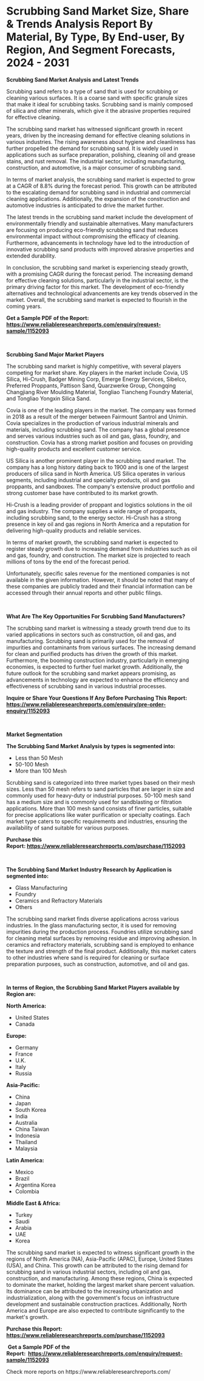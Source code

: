 <p><h1>Scrubbing Sand Market Size, Share & Trends Analysis Report By Material, By Type, By End-user, By Region, And Segment Forecasts, 2024 - 2031</h1></p><p><strong>Scrubbing Sand Market Analysis and Latest Trends</strong></p>
<p><p>Scrubbing sand refers to a type of sand that is used for scrubbing or cleaning various surfaces. It is a coarse sand with specific granule sizes that make it ideal for scrubbing tasks. Scrubbing sand is mainly composed of silica and other minerals, which give it the abrasive properties required for effective cleaning.</p><p>The scrubbing sand market has witnessed significant growth in recent years, driven by the increasing demand for effective cleaning solutions in various industries. The rising awareness about hygiene and cleanliness has further propelled the demand for scrubbing sand. It is widely used in applications such as surface preparation, polishing, cleaning oil and grease stains, and rust removal. The industrial sector, including manufacturing, construction, and automotive, is a major consumer of scrubbing sand.</p><p>In terms of market analysis, the scrubbing sand market is expected to grow at a CAGR of 8.8% during the forecast period. This growth can be attributed to the escalating demand for scrubbing sand in industrial and commercial cleaning applications. Additionally, the expansion of the construction and automotive industries is anticipated to drive the market further.</p><p>The latest trends in the scrubbing sand market include the development of environmentally friendly and sustainable alternatives. Many manufacturers are focusing on producing eco-friendly scrubbing sand that reduces environmental impact without compromising the efficacy of cleaning. Furthermore, advancements in technology have led to the introduction of innovative scrubbing sand products with improved abrasive properties and extended durability.</p><p>In conclusion, the scrubbing sand market is experiencing steady growth, with a promising CAGR during the forecast period. The increasing demand for effective cleaning solutions, particularly in the industrial sector, is the primary driving factor for this market. The development of eco-friendly alternatives and technological advancements are key trends observed in the market. Overall, the scrubbing sand market is expected to flourish in the coming years.</p></p>
<p><strong>Get a Sample PDF of the Report:&nbsp; <a href="https://www.reliableresearchreports.com/enquiry/request-sample/1152093">https://www.reliableresearchreports.com/enquiry/request-sample/1152093</a></strong></p>
<p>&nbsp;</p>
<p><strong>Scrubbing Sand Major Market Players</strong></p>
<p><p>The scrubbing sand market is highly competitive, with several players competing for market share. Key players in the market include Covia, US Silica, Hi-Crush, Badger Mining Corp, Emerge Energy Services, Sibelco, Preferred Proppants, Pattison Sand, Quarzwerke Group, Chongqing Changjiang River Moulding Material, Tongliao Tiancheng Foundry Material, and Tongliao Yongxin Silica Sand.</p><p>Covia is one of the leading players in the market. The company was formed in 2018 as a result of the merger between Fairmount Santrol and Unimin. Covia specializes in the production of various industrial minerals and materials, including scrubbing sand. The company has a global presence and serves various industries such as oil and gas, glass, foundry, and construction. Covia has a strong market position and focuses on providing high-quality products and excellent customer service.</p><p>US Silica is another prominent player in the scrubbing sand market. The company has a long history dating back to 1900 and is one of the largest producers of silica sand in North America. US Silica operates in various segments, including industrial and specialty products, oil and gas proppants, and sandboxes. The company's extensive product portfolio and strong customer base have contributed to its market growth.</p><p>Hi-Crush is a leading provider of proppant and logistics solutions in the oil and gas industry. The company supplies a wide range of proppants, including scrubbing sand, to the energy sector. Hi-Crush has a strong presence in key oil and gas regions in North America and a reputation for delivering high-quality products and reliable services.</p><p>In terms of market growth, the scrubbing sand market is expected to register steady growth due to increasing demand from industries such as oil and gas, foundry, and construction. The market size is projected to reach millions of tons by the end of the forecast period.</p><p>Unfortunately, specific sales revenue for the mentioned companies is not available in the given information. However, it should be noted that many of these companies are publicly traded and their financial information can be accessed through their annual reports and other public filings.</p></p>
<p>&nbsp;</p>
<p><strong>What Are The Key Opportunities For Scrubbing Sand Manufacturers?</strong></p>
<p><p>The scrubbing sand market is witnessing a steady growth trend due to its varied applications in sectors such as construction, oil and gas, and manufacturing. Scrubbing sand is primarily used for the removal of impurities and contaminants from various surfaces. The increasing demand for clean and purified products has driven the growth of this market. Furthermore, the booming construction industry, particularly in emerging economies, is expected to further fuel market growth. Additionally, the future outlook for the scrubbing sand market appears promising, as advancements in technology are expected to enhance the efficiency and effectiveness of scrubbing sand in various industrial processes.</p></p>
<p><strong>Inquire or Share Your Questions If Any Before Purchasing This Report: <a href="https://www.reliableresearchreports.com/enquiry/pre-order-enquiry/1152093">https://www.reliableresearchreports.com/enquiry/pre-order-enquiry/1152093</a></strong></p>
<p>&nbsp;</p>
<p><strong>Market Segmentation</strong></p>
<p><strong>The Scrubbing Sand Market Analysis by types is segmented into:</strong></p>
<p><ul><li>Less than 50 Mesh</li><li>50-100 Mesh</li><li>More than 100 Mesh</li></ul></p>
<p><p>Scrubbing sand is categorized into three market types based on their mesh sizes. Less than 50 mesh refers to sand particles that are larger in size and commonly used for heavy-duty or industrial purposes. 50-100 mesh sand has a medium size and is commonly used for sandblasting or filtration applications. More than 100 mesh sand consists of finer particles, suitable for precise applications like water purification or specialty coatings. Each market type caters to specific requirements and industries, ensuring the availability of sand suitable for various purposes.</p></p>
<p><strong>Purchase this Report:&nbsp;<a href="https://www.reliableresearchreports.com/purchase/1152093">https://www.reliableresearchreports.com/purchase/1152093</a></strong></p>
<p>&nbsp;</p>
<p><strong>The Scrubbing Sand Market Industry Research by Application is segmented into:</strong></p>
<p><ul><li>Glass Manufacturing</li><li>Foundry</li><li>Ceramics and Refractory Materials</li><li>Others</li></ul></p>
<p><p>The scrubbing sand market finds diverse applications across various industries. In the glass manufacturing sector, it is used for removing impurities during the production process. Foundries utilize scrubbing sand for cleaning metal surfaces by removing residue and improving adhesion. In ceramics and refractory materials, scrubbing sand is employed to enhance the texture and strength of the final product. Additionally, this market caters to other industries where sand is required for cleaning or surface preparation purposes, such as construction, automotive, and oil and gas.</p></p>
<p>&nbsp;</p>
<p><strong>In terms of Region, the Scrubbing Sand Market Players available by Region are:</strong></p>
<p>
    <p> <strong> North America: </strong>
        <ul>
            <li>United States</li>
            <li>Canada</li>
        </ul>
        </p> 
    <p> <strong> Europe: </strong>
        <ul>
            <li>Germany</li>
            <li>France</li>
            <li>U.K.</li>
            <li>Italy</li>
            <li>Russia</li>
        </ul>
        </p> 
    <p> <strong> Asia-Pacific: </strong>
        <ul>
            <li>China</li>
            <li>Japan</li>
            <li>South Korea</li>
            <li>India</li>
            <li>Australia</li>
            <li>China Taiwan</li>
            <li>Indonesia</li>
            <li>Thailand</li>
            <li>Malaysia</li>
        </ul>
        </p> 
    <p> <strong> Latin America: </strong>
        <ul>
            <li>Mexico</li>
            <li>Brazil</li>
            <li>Argentina Korea</li>
            <li>Colombia</li>
        </ul>
        </p> 
    <p> <strong> Middle East & Africa: </strong>
        <ul>
            <li>Turkey</li>
            <li>Saudi</li>
            <li>Arabia</li>
            <li>UAE</li>
            <li>Korea</li>
        </ul>
    </p>
    </p>
<p><p>The scrubbing sand market is expected to witness significant growth in the regions of North America (NA), Asia-Pacific (APAC), Europe, United States (USA), and China. This growth can be attributed to the rising demand for scrubbing sand in various industrial sectors, including oil and gas, construction, and manufacturing. Among these regions, China is expected to dominate the market, holding the largest market share percent valuation. Its dominance can be attributed to the increasing urbanization and industrialization, along with the government's focus on infrastructure development and sustainable construction practices. Additionally, North America and Europe are also expected to contribute significantly to the market's growth.</p></p>
<p><strong>Purchase this Report: <a href="https://www.reliableresearchreports.com/purchase/1152093">https://www.reliableresearchreports.com/purchase/1152093</a></strong></p>
<p>&nbsp;<strong>Get a Sample PDF of the Report:&nbsp;&nbsp;<a href="https://www.reliableresearchreports.com/enquiry/request-sample/1152093">https://www.reliableresearchreports.com/enquiry/request-sample/1152093</a></strong></p>
<p><strong></strong></p>
<p>Check more reports on https://www.reliableresearchreports.com/</p>